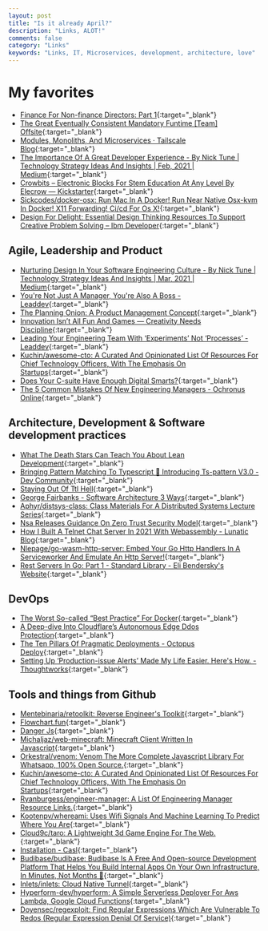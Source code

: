 ```yaml
---
layout: post
title: "Is it already April?"
description: "Links, ALOT!"
comments: false
category: "Links"
keywords: "Links, IT, Microservices, development, architecture, love"
---
```

<!-- markdownlint-disable MD033 MD020 MD025-->
# My favorites<a name="favorites"></a>

- [Finance For Non-finance Directors: Part 1](https://www.annashipman.co.uk/jfdi/finance-part-1.html){:target="_blank"}
- [The Great Eventually Consistent Mandatory Funtime [Team] Offsite](https://twitter.com/rondoftw/status/1304143989939949568){:target="_blank"}
- [Modules, Monoliths, And Microservices · Tailscale Blog](https://tailscale.com/blog/modules-monoliths-and-microservices/){:target="_blank"}
- [The Importance Of A Great Developer Experience - By Nick Tune | Technology Strategy Ideas And Insights | Feb, 2021 | Medium](https://medium.com/nick-tune-tech-strategy-blog/the-importance-of-a-great-developer-experience-40567abc0e9a){:target="_blank"}
- [Crowbits – Electronic Blocks For Stem Education At Any Level By Elecrow — Kickstarter](https://www.kickstarter.com/projects/elecrow/crowbits-electronic-blocks-for-stem-education-at-any-level){:target="_blank"}
- [Sickcodes/docker-osx: Run Mac In A Docker! Run Near Native Osx-kvm In Docker! X11 Forwarding! Ci/cd For Os X!](https://github.com/sickcodes/Docker-OSX){:target="_blank"}
- [Design For Delight: Essential Design Thinking Resources To Support Creative Problem Solving – Ibm Developer](https://developer.ibm.com/blogs/design-thinking-resources-support-problem-solving-for-call-for-code/){:target="_blank"}

## Agile, Leadership and Product<a name="agile"></a>
- [Nurturing Design In Your Software Engineering Culture - By Nick Tune | Technology Strategy Ideas And Insights | Mar, 2021 | Medium](https://medium.com/nick-tune-tech-strategy-blog/nurturing-design-in-your-software-engineering-culture-3f960d321af){:target="_blank"}
- [You're Not Just A Manager, You're Also A Boss - Leaddev](https://leaddev.com/professional-development/youre-not-just-manager-youre-also-boss){:target="_blank"}
- [The Planning Onion: A Product Management Concept](https://www.stridenyc.com/blog/the-planning-onion-a-product-management-concept){:target="_blank"}
- [Innovation Isn’t All Fun And Games — Creativity Needs Discipline](https://hbr.org/2019/01/the-hard-truth-about-innovative-cultures){:target="_blank"}
- [Leading Your Engineering Team With ‘Experiments’ Not ‘Processes’ - Leaddev](https://leaddev.com/agile-other-ways-working/leading-your-engineering-team-experiments-not-processes){:target="_blank"}
- [Kuchin/awesome-cto: A Curated And Opinionated List Of Resources For Chief Technology Officers, With The Emphasis On Startups](https://github.com/kuchin/awesome-cto){:target="_blank"}
- [Does Your C-suite Have Enough Digital Smarts?](https://sloanreview.mit.edu/article/does-your-c-suite-have-enough-digital-smarts/){:target="_blank"}
- [The 5 Common Mistakes Of New Engineering Managers - Ochronus Online](https://ochronus.online/the-5-common-mistakes-of-new-engineering-managers/){:target="_blank"}

## Architecture, Development & Software development practices <a name="development"></a>

- [What The Death Stars Can Teach You About Lean Development](https://www.stridenyc.com/blog/death-stars-teach-you-about-lean-development){:target="_blank"}
- [Bringing Pattern Matching To Typescript 🎨 Introducing Ts-pattern V3.0 - Dev Community](https://dev.to/gvergnaud/bringing-pattern-matching-to-typescript-introducing-ts-pattern-v3-0-o1k){:target="_blank"}
- [Staying Out Of Ttl Hell](http://calpaterson.com/ttl-hell.html){:target="_blank"}
- [George Fairbanks - Software Architecture 3 Ways](https://www.georgefairbanks.com/codecamp-feb-2021-software-architecture-3-ways){:target="_blank"}
- [Aphyr/distsys-class: Class Materials For A Distributed Systems Lecture Series](https://github.com/aphyr/distsys-class){:target="_blank"}
- [Nsa Releases Guidance On Zero Trust Security Model](https://us-cert.cisa.gov/ncas/current-activity/2021/02/26/nsa-releases-guidance-zero-trust-security-model){:target="_blank"}
- [How I Built A Telnet Chat Server In 2021 With Webassembly - Lunatic Blog](https://lunatic.solutions/blog/lunatic-chat/){:target="_blank"}
- [Nlepage/go-wasm-http-server: Embed Your Go Http Handlers In A Serviceworker And Emulate An Http Server!](https://github.com/nlepage/go-wasm-http-server){:target="_blank"}
- [Rest Servers In Go: Part 1 - Standard Library - Eli Bendersky's Website](https://eli.thegreenplace.net/2021/rest-servers-in-go-part-1-standard-library/){:target="_blank"}

## DevOps<a name="devops"></a>

- [The Worst So-called “Best Practice” For Docker](https://pythonspeed.com/articles/security-updates-in-docker/){:target="_blank"}
- [A Deep-dive Into Cloudflare’s Autonomous Edge Ddos Protection](https://blog.cloudflare.com/deep-dive-cloudflare-autonomous-edge-ddos-protection/){:target="_blank"}
- [The Ten Pillars Of Pragmatic Deployments - Octopus Deploy](https://octopus.com/blog/ten-pillars-of-pragmatic-deployments){:target="_blank"}
- [Setting Up ‘Production-issue Alerts’ Made My Life Easier. Here's How. - Thoughtworks](https://www.thoughtworks.com/insights/blog/setting-production-issue-alerts-has-made-my-life-easier-heres-how){:target="_blank"}

## Tools and things from Github <a name="tools"></a>

- [Mentebinaria/retoolkit: Reverse Engineer's Toolkit](https://github.com/mentebinaria/retoolkit){:target="_blank"}
- [Flowchart.fun](https://flowchart.fun/){:target="_blank"}
- [Danger Js](https://danger.systems/js/){:target="_blank"}
- [Michaljaz/web-minecraft: Minecraft Client Written In Javascript](https://github.com/michaljaz/web-minecraft){:target="_blank"}
- [Orkestral/venom: Venom The More Complete Javascript Library For Whatsapp, 100% Open Source.](https://github.com/orkestral/venom){:target="_blank"}
- [Kuchin/awesome-cto: A Curated And Opinionated List Of Resources For Chief Technology Officers, With The Emphasis On Startups](https://github.com/kuchin/awesome-cto){:target="_blank"}
- [Ryanburgess/engineer-manager: A List Of Engineering Manager Resource Links.](https://github.com/ryanburgess/engineer-manager){:target="_blank"}
- [Kootenpv/whereami: Uses Wifi Signals And Machine Learning To Predict Where You Are](https://github.com/kootenpv/whereami){:target="_blank"}
- [Cloud9c/taro: A Lightweight 3d Game Engine For The Web.](https://github.com/Cloud9c/taro){:target="_blank"}
- [Installation - Casl](https://casl.js.org/v5/en/guide/install){:target="_blank"}
- [Budibase/budibase: Budibase Is A Free And Open-source Development Platform That Helps You Build Internal Apps On Your Own Infrastructure, In Minutes, Not Months 🚀](https://github.com/Budibase/budibase){:target="_blank"}
- [Inlets/inlets: Cloud Native Tunnel](https://github.com/inlets/inlets){:target="_blank"}
- [Hyperform-dev/hyperform: A Simple Serverless Deployer For Aws Lambda, Google Cloud Functions](https://github.com/hyperform-dev/hyperform){:target="_blank"}
- [Doyensec/regexploit: Find Regular Expressions Which Are Vulnerable To Redos (Regular Expression Denial Of Service)](https://github.com/doyensec/regexploit){:target="_blank"}